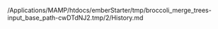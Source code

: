 /Applications/MAMP/htdocs/emberStarter/tmp/broccoli_merge_trees-input_base_path-cwDTdNJ2.tmp/2/History.md
